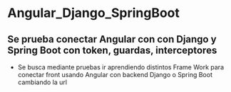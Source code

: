 # Angular_Django_SpringBoot
## Se prueba conectar Angular con con Django y Spring Boot con token, guardas, interceptores

* Se busca mediante pruebas ir aprendiendo distintos Frame Work para conectar front usando Angular con backend Django o Spring Boot cambiando la url
